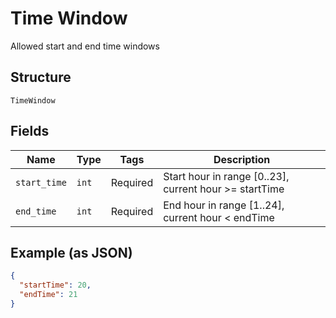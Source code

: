 
# Time Window

Allowed start and end time windows

## Structure

`TimeWindow`

## Fields

| Name | Type | Tags | Description |
|  --- | --- | --- | --- |
| `start_time` | `int` | Required | Start hour in range [0..23], current hour >= startTime |
| `end_time` | `int` | Required | End hour in range [1..24], current hour < endTime |

## Example (as JSON)

```json
{
  "startTime": 20,
  "endTime": 21
}
```

